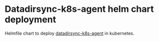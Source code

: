 # Datadirsync-k8s-agent helm chart deployment

Helmfile chart to deploy [datadirsync-k8s-agent](https://github.com/georchestra/datadirsync-k8s-agent/) in kubernetes.
